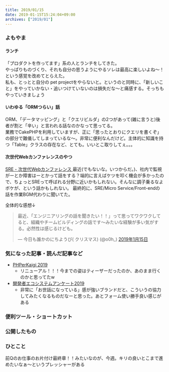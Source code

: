 ```yaml
---
title: 2019/01/15
date: 2019-01-15T15:24:04+09:00
archives: ["2019/01"]
---
```

### よもやま
#### ランチ
「プロダクトを作ってます」系の人とランチをしてきた。  
やっぱりものづくり、それも自分の思うようにやるソレは最高に楽しいよね〜！という感覚を改めてとらえた。  
私も、とっとと自分の pet projectをやらないと。というのと同時に、「新しいこと」をやっていかない・追いつけていないのは損失だな〜と痛感する。そっちもやっていきましょう

#### いわゆる「ORMつらい」話
ORM、「データマッピング」と「クエリビルダ」の2つがあって(雑に言うと)後者が割と「辛い」と言われる話なのかなって思ってる。  
業務でCakePHPを利用していますが、正に「思ったとおりにクエリを書くぞ」の部分で難儀してしまっているな〜。非常に便利なんだけど。主体的に知識を持つ「Table」クラスの存在など、とても。いいとこ取りしてぇ。。。

#### 次世代Webカンファレンスのやつ
[SRE \- 次世代Webカンファレンス ](https://www.youtube.com/watch?v=HR1pcyQ_i3I)
最近(でもないな。いつからだ。)、社内で監視がーとか障害はーとかって話をする？端的に言えばケツを叩く機会が多かったので、ちょっとSREって呼ばれる分野に近いかもしれない。そんなに調子乗るなよボケが、という話かもしれない。
最終的に、SRE/Micro Service/Front-endの話を作業BGM代わりに聞いてた。

全体的な感想↓
<blockquote class="twitter-tweet" data-lang="ja"><p lang="ja" dir="ltr">最近、「エンジニアリングの話を聞きたい！！」って思ってワクワクしてると、組織やチームビルディングの話です〜みたいな経験が多い気がする。必然性は感じるけども。</p>&mdash; 今日も誰かのにちようび( クリスマス) (@o0h_) <a href="https://twitter.com/o0h_/status/1085074717852069889?ref_src=twsrc%5Etfw">2019年1月15日</a></blockquote>
<script async src="https://platform.twitter.com/widgets.js" charset="utf-8"></script>

### 気になった記事・読んだ記事など
* [PHPerKaigi 2019](https://phperkaigi.jp/2019/)
    * リニューアル！！！今までの姿はティーザーだったのか、あのまま行くのかと思ってたw
* [開発者エコシステムアンケート2019](https://surveys.jetbrains.com/s3/sh-developer-ecosystem-survey-2019) 
    * 非常に「お世話になっている」感が強いブランドだと、こういうの協力してみたくなるものだなーと思った。あとフォーム使い勝手良い感じがある

### 便利ツール・ショートカット

### 公開したもの

### ひとこと
前Qのお仕事のお片付け最終章！！みたいなのが、今週。キリの良いとこまで進めたいなぁ〜というプレッシャーがある